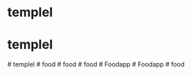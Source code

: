 # templel
# templel


#   t e m p l e l  
 #   f o o d  
 #   f o o d  
 #   f o o d  
 #   F o o d a p p  
 #   F o o d a p p  
 #   f o o d  
 